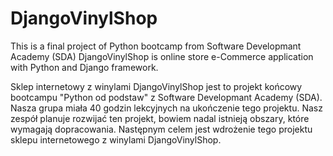 # DjangoVinylShop

This is a final project of Python bootcamp from Software Developmant Academy (SDA) 
DjangoVinylShop is online store e-Commerce application with Python and Django framework.

Sklep internetowy z winylami DjangoVinylShop jest to projekt końcowy bootcampu "Python od podstaw" z Software Developmant Academy (SDA). Nasza grupa miała 40 godzin lekcyjnych na ukończenie tego projektu. Nasz zespół planuje rozwijać ten projekt, bowiem nadal istnieją obszary, które wymagają dopracowania. Następnym celem jest wdrożenie tego projektu sklepu internetowego z winylami DjangoVinylShop.
